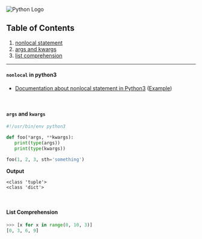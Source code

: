 ![Python Logo](https://www.python.org/static/community_logos/python-logo.png)

## Table of Contents
1. [nonlocal statement](https://github.com/ZeroSword-X/programming/tree/master/python/advanced#nonlocal-in-python3)
1. [args and kwargs](https://github.com/ZeroSword-X/programming/tree/master/python/advanced#args-and-kwargs)
1. [list comprehension](https://github.com/ZeroSword-X/programming/tree/master/python/advanced#list-comprehension)

---

#### `nonlocal` in python3

- [Documentation about nonlocal statement in Python3](https://docs.python.org/3/reference/simple_stmts.html#grammar-token-nonlocal-stmt) ([Example](https://www.cnblogs.com/z360519549/p/5172020.html))

<br>

#### `args` and `kwargs`

```python
#!/usr/bin/env python3

def foo(*args, **kwargs):
   print(type(args))
   print(type(kwargs))

foo(1, 2, 3, sth='something')    
```

**Output**

```
<class 'tuple'>
<class 'dict'>
```

<br>

#### List Comprehension

```python
>>> [x for x in range(0, 10, 3)]
[0, 3, 6, 9]
```
